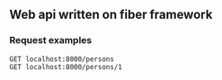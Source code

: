 ## Web api written on fiber framework

### Request examples
```http
GET localhost:8000/persons 
GET localhost:8000/persons/1
```
